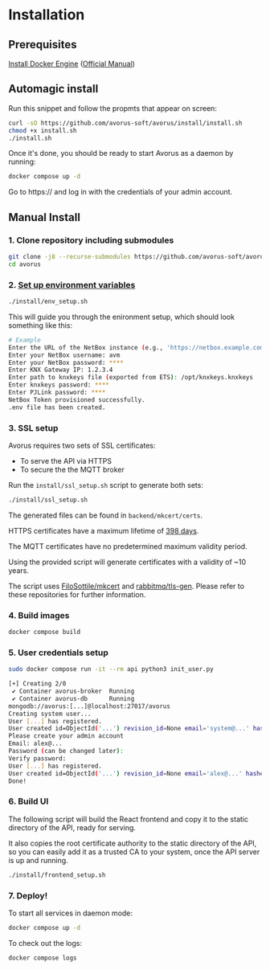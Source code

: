 # Installation

## Prerequisites

[Install Docker Engine](docs/install/INSTALL_DOCKER.md) ([Official Manual](https://docs.docker.com/engine/install/))

## Automagic install

Run this snippet and follow the propmts that appear on screen:

```bash
curl -sO https://github.com/avorus-soft/avorus/install/install.sh
chmod +x install.sh
./install.sh
```

Once it's done, you should be ready to start Avorus as a daemon by running:

```bash
docker compose up -d
```

Go to https://<hostname> and log in with the credentials of your admin account.

## Manual Install

### 1. Clone repository including submodules

```bash
git clone -j8 --recurse-submodules https://github.com/avorus-soft/avorus
cd avorus
```

### 2. [Set up environment variables](docs/install/ENV_SETUP.md)

```bash
./install/env_setup.sh
```

This will guide you through the enironment setup, which should look something like this:

```bash
# Example
Enter the URL of the NetBox instance (e.g., 'https://netbox.example.com'): http://localhost:8000
Enter your NetBox username: avm
Enter your NetBox password: ****
Enter KNX Gateway IP: 1.2.3.4
Enter path to knxkeys file (exported from ETS): /opt/knxkeys.knxkeys
Enter knxkeys password: ****
Enter PJLink password: ****
NetBox Token provisioned successfully.
.env file has been created.
```

### 3. SSL setup

Avorus requires two sets of SSL certificates:

- To serve the API via HTTPS
- To secure the the MQTT broker

Run the `install/ssl_setup.sh` script to generate both sets:

```bash
./install/ssl_setup.sh
```

The generated files can be found in `backend/mkcert/certs`.

HTTPS certificates have a maximum lifetime of [398 days](https://stackoverflow.com/questions/62659149/why-was-398-days-chosen-for-tls-expiration).

The MQTT certificates have no predetermined maximum validity period.

Using the provided script will generate certificates with a validity of ~10 years.

The script uses [FiloSottile/mkcert](https://github.com/FiloSottile/mkcert) and [rabbitmq/tls-gen](https://github.com/rabbitmq/tls-gen). Please refer to these repositories for further information.

### 4. Build images

```bash
docker compose build
```

### 5. User credentials setup

```bash
sudo docker compose run -it --rm api python3 init_user.py
```

```bash
[+] Creating 2/0
 ✔ Container avorus-broker  Running                                       0.0s
 ✔ Container avorus-db      Running                                       0.0s
mongodb://avorus:[...]@localhost:27017/avorus
Creating system user...
User [...] has registered.
User created id=ObjectId('...') revision_id=None email='system@...' hashed_password='...' is_active=True is_superuser=True is_verified=False
Please create your admin account
Email: alex@...
Password (can be changed later):
Verify password:
User [...] has registered.
User created id=ObjectId('...') revision_id=None email='alex@...' hashed_password='...' is_active=True is_superuser=True is_verified=False
Done!
```

### 6. Build UI

The following script will build the React frontend and copy it to the static directory of the API, ready for serving.

It also copies the root certificate authority to the static directory of the API, so you can easily add it as a trusted CA to your system, once the API server is up and running.

```bash
./install/frontend_setup.sh
```

### 7. Deploy!

To start all services in daemon mode:

```bash
docker compose up -d
```

To check out the logs:

```bash
docker compose logs
```
